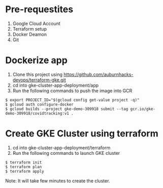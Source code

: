 # Pre-requestites
1. Google Cloud Account
2. Terraform setup
3. Docker Deamon
4. Git

# Dockerize app
1. Clone this project using https://github.com/auburnhacks-devops/terraform-gke.git
2. cd into gke-cluster-app-deployment/app
3. Run the following commands to push the image into GCR
```shell
$ export PROJECT_ID="$(gcloud config get-value project -q)"
$ gcloud auth configure-docker
$ gcloud builds --project gke-demo-309918 submit --tag gcr.io/gke-demo-309918/covidtracking:v1 .
```

# Create GKE Cluster using terraform
1. cd into gke-cluster-app-deployment/terraform
2. Run the following commands to launch GKE cluster
```shell
$ terraform init
$ terraform plan
$ terraform apply
```
Note: It will take few minutes to create the cluster.


